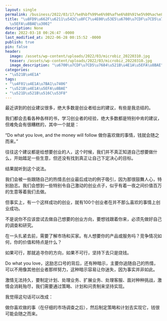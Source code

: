 ```yaml
---
layout: single
permalink: /business/2022/03/17/%e8%bf%99%e6%98%af%e6%88%91%e5%90%ac%e8%bf%87%e4%b8%80%e5%8f%a5%e6%9c%80%e7%b3%9f%e7%b3%95%e7%9a%84%e5%88%9b%e4%b8%9a%e5%bb%ba%e8%ae%ae%e3%80%82/
title: "\u8FD9\u662F\u6211\u542C\u8FC7\u4E00\u53E5\u6700\u7CDF\u7CD5\u7684\u521B\u4E1A\
  \u5EFA\u8BAE\u3002"
description: None
date: 2022-03-18 00:26:47 -0000
last_modified_at: 2022-06-28 00:15:52 -0000
publish: true
pin: false
header:
  image: /assets/wp-content/uploads/2022/03/microbiz_20220310.jpg
  teaser: /assets/wp-content/uploads/2022/03/microbiz_20220310.jpg
  image_description: "\u6700\u7CDF\u7CD5\u7684\u521B\u4E1A\u5EFA\u8BAE"
categories:
- "\u521B\u4E1A"
tags:
- "\u4F01\u4E1A\u7BA1\u7406"
- "\u521B\u4E1A\u5EFA\u8BAE"
- "\u521D\u521B\u516C\u53F8"
---
```

最近讲到的创业建议很多，绝大多数是创业者给出的建议，有些是我总结的。

我们都会去看各种各样的书，学习创业者的经验，绝大多数都是特别中肯的建议，但难免会有很糟糕的，其中一个就是：

“Do what you love, and the money will follow 做你喜欢做的事情，钱就会随之而来。”

往往这个建议都是给想要创业的人，这个时候，我们并不真正知道自己想要做什么，开始踏足一些生意，但还没有找到真正让自己下定决心的目标。

结果就听到这个说法。

我们会被一些跟随自己的热情去创业最后成功的例子吸引，因为那很鼓舞人心，特别励志。我们会想到一些特别令自己激动的创业点子，似乎有着一夜之间价值百万的生意等着我们去做。

但事实上，有一个这样成功的创业，就有100个创业者在并不那么喜欢的事情上创业成功。

不是说你不应该尝试去做自己想要的创业方向，要想钱跟着你来，必须先做好自己的调查和研究。

在一头扎紧去前，需要了解市场和买家。有人想要你的产品或服务吗？竞争情况如何，你的价值和特点是什么？

如果可行，那就追寻你的方向，如果不可行，坚持下去只是烧钱。

Do what you love，这励志口号的背后，还有种暗示，主要你追随自己的热情，可以不用像其他创业者那样努力，这种暗示容易让你迷失，因为事实并非如此。

激情无法持久，要制定计划、处理业务、扩展业务、处理客服、面对种种挑战，激情会消耗殆尽，我们需要通过策略、计划和问责制来坚持实现。

我觉得这句话可以改成：

做你喜欢做的事（在仔细的市场调查之后），然后制定策略和计划去实现它，钱很可能会随之而来。

